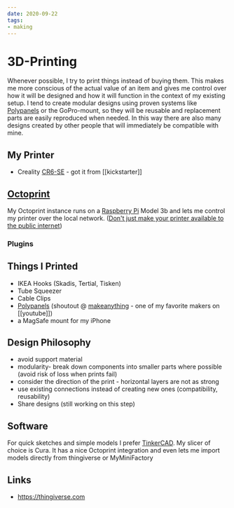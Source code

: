 ```yaml
---
date: 2020-09-22
tags:
- making
---
```


# 3D-Printing

Whenever possible, I try to print things instead of buying them. This makes me more conscious of the actual value of an item and gives me control over how it will be designed and how it will function in the context of my existing setup.
I tend to create modular designs using proven systems like [Polypanels](https://www.makeanything.design/polypanels) or the GoPro-mount, so they will be reusable and replacement parts are easily reproduced when needed. In this way there are also many designs created by other people that will immediately be compatible with mine.

## My Printer
- Creality [CR6-SE](https://www.kickstarter.com/projects/3dprintmill/creality-cr-6-se-leveling-free-diy-3d-printer-kit) - got it from [[kickstarter]]

## [Octoprint](https://octoprint.org/)
My Octoprint instance runs on a [Raspberry Pi](./raspberrypi.md) Model 3b and lets me control my printer over the local network. ([Don't just make your printer available to the public internet](https://octoprint.org/blog/2018/09/03/safe-remote-access/))

### Plugins
## Things I Printed
- IKEA Hooks (Skadis, Tertial, Tisken)
- Tube Squeezer
- Cable Clips
- [Polypanels](https://www.makeanything.design/polypanels) (shoutout @ [makeanything](https://www.youtube.com/channel/UCVc6AHfGw9b2zOE_ZGfmsnw) - one of my favorite makers on [[youtube]])
- a MagSafe mount for my iPhone

## Design Philosophy
- avoid support material
- modularity- break down components into smaller parts where possible (avoid risk of loss when prints fail)
- consider the direction of the print - horizontal layers are not as strong
- use existing connections instead of creating new ones (compatibility, reusability)
- Share designs (still working on this step)

## Software
For quick sketches and simple models I prefer [TinkerCAD](https://tinkercad.com).
My slicer of choice is Cura. It has a nice Octoprint integration and even lets me import models directly from thingiverse or MyMiniFactory

## Links
- https://thingiverse.com